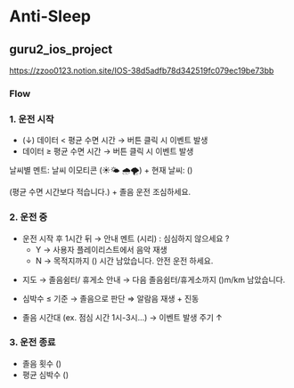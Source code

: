 # Anti-Sleep
## guru2_ios_project
https://zzoo0123.notion.site/IOS-38d5adfb78d342519fc079ec19be73bb

### Flow

### 1. 운전 시작

- (↓)  데이터 < 평균 수면 시간 → 버튼 클릭 시 이벤트 발생
- 데이터 ≥ 평균 수면 시간 → 버튼 클릭 시 이벤트 발생

날씨별 멘트: 날씨 이모티콘 (☀️🌤️ 🌧️🌪️) + 현재 날씨: ()

(평균 수면 시간보다 적습니다.) +  졸음 운전 조심하세요.

### 2. 운전 중

- 운전 시작 후 1시간 뒤 → 안내 멘트 (시리) : 심심하지 않으세요 ?
    - Y → 사용자 플레이리스트에서 음악 재생
    - N → 목적지까지 () 시간 남았습니다. 안전 운전 하세요.

+ 지도 → 졸음쉼터/ 휴게소 안내 → 다음 졸음쉼터/휴게소까지 ()m/km 남았습니다.

- 심박수 ≤ 기준 → 졸음으로 판단 ⇒ 알람음 재생 + 진동

+ 졸음 시간대 (ex. 점심 시간 1시-3시…) → 이벤트 발생 주기 ↑

### 3. 운전 종료

- 졸음 횟수 ()
- 평균 심박수 ()
